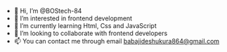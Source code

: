 - 👋 Hi, I’m @BOStech-84
- 👀 I’m interested in frontend development
- 🌱 I’m currently learning Html, Css and JavaScript
- 💞️ I’m looking to collaborate with frontend developers
- 📫 You can contact me through email babajideshukura864@gmail.com

<!---
BOStech-84/BOStech-84 is a ✨ special ✨ repository because its `README.md` (this file) appears on your GitHub profile.
You can click the Preview link to take a look at your changes.
--->
